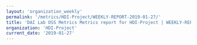 ```yaml
---
layout: 'organization_weekly'
permalink: '/metrics/HDI-Project/WEEKLY-REPORT-2019-01-27/'
title: 'DAI Lab OSS Metrics Metrics report for HDI-Project | WEEKLY-REPORT-2019-01-27'
organization: 'HDI-Project'
current_date: '2019-01-27'
---
```

